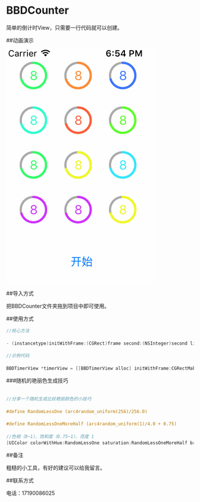 # BBDCounter
简单的倒计时View，只需要一行代码就可以创建。

##动画演示

![image](https://github.com/BBD2008/BBDCounter/raw/master/Image/luping.gif)

##导入方式

把BBDCounter文件夹拖到项目中即可使用。

##使用方式

```Objective-C
//核心方法

- (instancetype)initWithFrame:(CGRect)frame second:(NSInteger)second lineWidth:(int)lineWidth lineColor:(UIColor *)color font:(UIFont *)font;

//示例代码

BBDTimerView *timerView = [[BBDTimerView alloc] initWithFrame:CGRectMake(x, y, width, height) second:10 lineWidth:3 lineColor:[UIColor colorWithHue:RandomLessOne saturation:RandomLessOneMoreHalf brightness:1.0 alpha:1.0] font:[UIFont systemFontOfSize:17]];

```

###随机的艳丽色生成技巧

```Objective-C

//分享一个随机生成比较艳丽颜色的小技巧

#define RandomLessOne (arc4random_uniform(256)/256.0)

#define RandomLessOneMoreHalf (arc4random_uniform(1)/4.0 + 0.75)

//色相（0~1）、饱和度（0.75~1）、亮度 1
[UIColor colorWithHue:RandomLessOne saturation:RandomLessOneMoreHalf brightness:1.0 alpha:1.0]

```

##备注

粗糙的小工具，有好的建议可以给我留言。

##联系方式

电话：17190086025